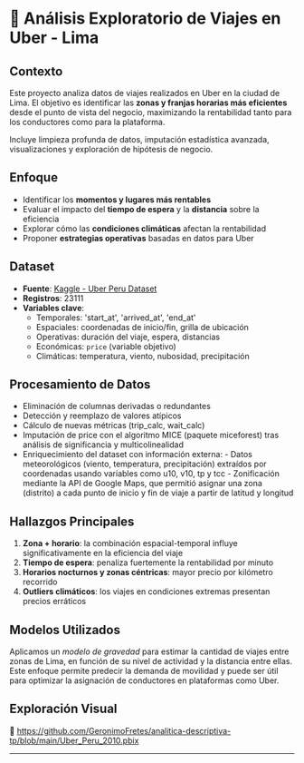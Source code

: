 # 🚗 Análisis Exploratorio de Viajes en Uber - Lima 

## Contexto
Este proyecto analiza datos de viajes realizados en Uber en la ciudad de Lima. El objetivo es identificar las **zonas y franjas horarias más eficientes** desde el punto de vista del negocio, maximizando la rentabilidad tanto para los conductores como para la plataforma.

Incluye limpieza profunda de datos, imputación estadística avanzada, visualizaciones y exploración de hipótesis de negocio.

## Enfoque
- Identificar los **momentos y lugares más rentables**
- Evaluar el impacto del **tiempo de espera** y la **distancia** sobre la eficiencia
- Explorar cómo las **condiciones climáticas** afectan la rentabilidad
- Proponer **estrategias operativas** basadas en datos para Uber

## Dataset
- **Fuente**: [Kaggle - Uber Peru Dataset]([https://www.kaggle.com/datasets/marcusrb/uber-peru-dataset](https://www.kaggle.com/datasets/marcusrb/uber-peru-dataset))
- **Registros**: 23111
- **Variables clave**:
  - Temporales: 'start_at', 'arrived_at', 'end_at'
  - Espaciales: coordenadas de inicio/fin, grilla de ubicación
  - Operativas: duración del viaje, espera, distancias
  - Económicas: `price` (variable objetivo)
  - Climáticas: temperatura, viento, nubosidad, precipitación

## Procesamiento de Datos
- Eliminación de columnas derivadas o redundantes
- Detección y reemplazo de valores atípicos
- Cálculo de nuevas métricas (trip_calc, wait_calc)
- Imputación de price con el algoritmo MICE (paquete miceforest) tras análisis de significancia y multicolinealidad
- Enriquecimiento del dataset con información externa:
      - Datos meteorológicos (viento, temperatura, precipitación) extraídos por coordenadas usando variables como u10, v10, tp y tcc
      - Zonificación mediante la API de Google Maps, que permitió asignar una zona (distrito) a cada punto de inicio y fin de viaje a partir de latitud y longitud

## Hallazgos Principales
1. **Zona + horario**: la combinación espacial-temporal influye significativamente en la eficiencia del viaje
2. **Tiempo de espera**: penaliza fuertemente la rentabilidad por minuto
3. **Horarios nocturnos y zonas céntricas**: mayor precio por kilómetro recorrido
4. **Outliers climáticos**: los viajes en condiciones extremas presentan precios erráticos

## Modelos Utilizados
Aplicamos un *modelo de gravedad* para estimar la cantidad de viajes entre zonas de Lima, en función de su nivel de actividad y la distancia entre ellas. Este enfoque permite predecir la demanda de movilidad y puede ser útil para optimizar la asignación de conductores en plataformas como Uber.

## Exploración Visual
🔗 https://github.com/GeronimoFretes/analitica-descriptiva-tp/blob/main/Uber_Peru_2010.pbix

---


